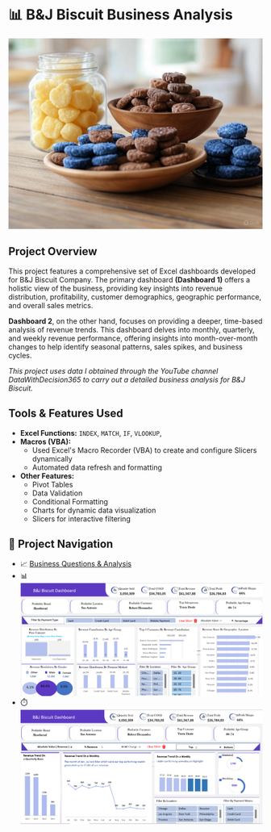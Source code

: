 # 📊 B&J Biscuit Business Analysis
![](intro_image.png)

## Project Overview

This project features a comprehensive set of Excel dashboards developed for B&J Biscuit Company. The primary dashboard **(Dashboard 1)** offers a holistic view of the business, providing key insights into revenue distribution, profitability, customer demographics, geographic performance, and overall sales metrics. 

**Dashboard 2**, on the other hand, focuses on providing a deeper, time-based analysis of revenue trends. This dashboard delves into monthly, quarterly, and weekly revenue performance, offering insights into month-over-month changes to help identify seasonal patterns, sales spikes, and business cycles. 

_This project uses data I obtained through the YouTube channel DataWithDecision365 to carry out a detailed business analysis for B&J Biscuit._ 


## Tools & Features Used

- **Excel Functions:** `INDEX`, `MATCH`, `IF`, `VLOOKUP`,
- **Macros (VBA):**
  - Used Excel's Macro Recorder (VBA) to create and configure Slicers dynamically
  - Automated data refresh and formatting
- **Other Features:**
  - Pivot Tables
  - Data Validation
  - Conditional Formatting
  - Charts for dynamic data visualization
  - Slicers for interactive filtering

## 🧭 Project Navigation

- 📈 [Business Questions & Analysis](docs/analysis-answers.md)
-  📊 ![Dashboard Screenshot](screenshots/Final_Dashboard_1.png)
-  ⏱️ ![Dashboard Screenshot](screenshots/Final_Dashboard_2.png)

